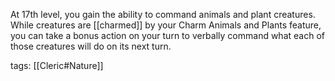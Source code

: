 At 17th level, you gain the ability to command animals and plant creatures. While creatures are [[charmed]] by your Charm Animals and Plants feature, you can take a bonus action on your turn to verbally command what each of those creatures will do on its next turn.

tags: [[Cleric#Nature]]